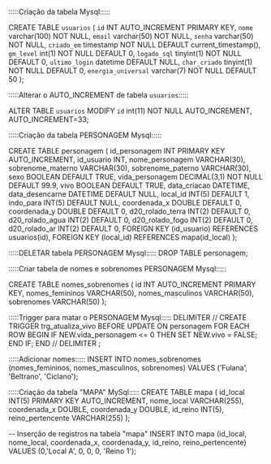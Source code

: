 :::::Criação da tabela Mysql:::::

CREATE TABLE `usuarios` (
  `id` INT AUTO_INCREMENT PRIMARY KEY,
  `nome` varchar(100) NOT NULL,
  `email` varchar(50) NOT NULL,
  `senha` varchar(50) NOT NULL,
  `criado_em` timestamp NOT NULL DEFAULT current_timestamp(),
  `gm_level` int(1) NOT NULL DEFAULT 0,
  `logado_sql` tinyint(1) NOT NULL DEFAULT 0,
  `ultimo_login` datetime DEFAULT NULL,
  `char_criado` tinyint(1) NOT NULL DEFAULT 0,
  `energia_universal` varchar(7) NOT NULL DEFAULT 50
);

:::::Alterar o AUTO_INCREMENT de tabela `usuarios`:::::

ALTER TABLE `usuarios`
  MODIFY `id` int(11) NOT NULL AUTO_INCREMENT, AUTO_INCREMENT=33;


:::::Criação da tabela PERSONAGEM Mysql:::::

CREATE TABLE personagem (
  id_personagem INT PRIMARY KEY AUTO_INCREMENT,
  id_usuario INT,
  nome_personagem VARCHAR(30),
  sobrenome_materno VARCHAR(30),
  sobrenome_paterno VARCHAR(30),
  sexo BOOLEAN DEFAULT TRUE,
  vida_personagem DECIMAL(3,1) NOT NULL DEFAULT 99.9,
  vivo BOOLEAN DEFAULT TRUE,
  data_criacao DATETIME,
  data_desencarne DATETIME DEFAULT NULL,
  local_id INT(5) DEFAULT 1,
  indo_para INT(5) DEFAULT NULL,
  coordenada_x DOUBLE DEFAULT 0,
  coordenada_y DOUBLE DEFAULT 0,
  d20_rolado_terra INT(2) DEFAULT 0,
  d20_rolado_agua INT(2) DEFAULT 0,
  d20_rolado_fogo INT(2) DEFAULT 0,
  d20_rolado_ar INT(2) DEFAULT 0,
  FOREIGN KEY (id_usuario) REFERENCES usuarios(id),
  FOREIGN KEY (local_id) REFERENCES mapa(id_local)
);


:::::DELETAR tabela PERSONAGEM Mysql:::::
DROP TABLE personagem;

:::::Criar tabela de nomes e sobrenomes PERSONAGEM Mysql:::::

CREATE TABLE nomes_sobrenomes (
  id INT AUTO_INCREMENT PRIMARY KEY,
  nomes_femininos VARCHAR(50),
  nomes_masculinos VARCHAR(50),
  sobrenomes VARCHAR(50)
);

:::::Trigger para matar o PERSONAGEM Mysql:::::
DELIMITER //
CREATE TRIGGER trg_atualiza_vivo BEFORE UPDATE ON personagem
FOR EACH ROW
BEGIN
    IF NEW.vida_personagem <= 0 THEN
        SET NEW.vivo = FALSE;
    END IF;
END //
DELIMITER ;


:::::Adicionar nomes:::::
INSERT INTO nomes_sobrenomes (nomes_femininos, nomes_masculinos, sobrenomes) VALUES
  ('Fulana', 'Beltrano', 'Ciclano');


:::::Criação da tabela "MAPA" MySql:::::
  CREATE TABLE mapa (
  id_local INT(5) PRIMARY KEY AUTO_INCREMENT,
  nome_local VARCHAR(255),
  coordenada_x DOUBLE,
  coordenada_y DOUBLE,
  id_reino INT(5),
  reino_pertencente VARCHAR(255)
);

-- Inserção de registros na tabela "mapa"
INSERT INTO mapa (id_local, nome_local, coordenada_x, coordenada_y, id_reino, reino_pertencente) VALUES
(0,'Local A', 0, 0, 0, 'Reino 1');